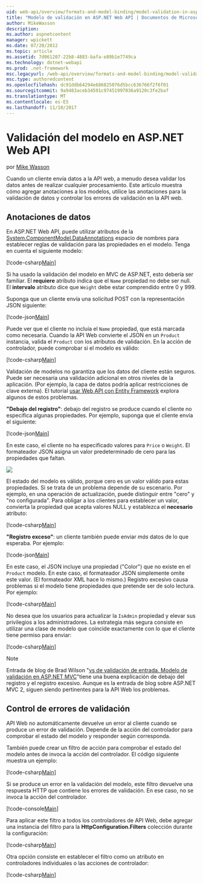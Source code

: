 ```yaml
---
uid: web-api/overview/formats-and-model-binding/model-validation-in-aspnet-web-api
title: "Modelo de validación en ASP.NET Web API | Documentos de Microsoft"
author: MikeWasson
description: 
ms.author: aspnetcontent
manager: wpickett
ms.date: 07/20/2012
ms.topic: article
ms.assetid: 7d061207-22b8-4883-bafa-e89b1e7749ca
ms.technology: dotnet-webapi
ms.prod: .net-framework
msc.legacyurl: /web-api/overview/formats-and-model-binding/model-validation-in-aspnet-web-api
msc.type: authoredcontent
ms.openlocfilehash: dc91ddb64294e686825076d5bcc636766f2f6f01
ms.sourcegitcommit: 9a9483aceb34591c97451997036a9120c3fe2baf
ms.translationtype: MT
ms.contentlocale: es-ES
ms.lasthandoff: 11/10/2017
---
```

<a name="model-validation-in-aspnet-web-api"></a>Validación del modelo en ASP.NET Web API
====================
por [Mike Wasson](https://github.com/MikeWasson)

Cuando un cliente envía datos a la API web, a menudo desea validar los datos antes de realizar cualquier procesamiento. Este artículo muestra cómo agregar anotaciones a los modelos, utilice las anotaciones para la validación de datos y controlar los errores de validación en la API web.

## <a name="data-annotations"></a>Anotaciones de datos

En ASP.NET Web API, puede utilizar atributos de la [System.ComponentModel.DataAnnotations](https://msdn.microsoft.com/en-us/library/system.componentmodel.dataannotations.aspx) espacio de nombres para establecer reglas de validación para las propiedades en el modelo. Tenga en cuenta el siguiente modelo:

[!code-csharp[Main](model-validation-in-aspnet-web-api/samples/sample1.cs)]

Si ha usado la validación del modelo en MVC de ASP.NET, esto debería ser familiar. El **requiere** atributo indica que el `Name` propiedad no debe ser null. El **intervalo** atributo dice que `Weight` debe estar comprendido entre 0 y 999.

Suponga que un cliente envía una solicitud POST con la representación JSON siguiente:

[!code-json[Main](model-validation-in-aspnet-web-api/samples/sample2.json)]

Puede ver que el cliente no incluía el `Name` propiedad, que está marcada como necesaria. Cuando la API Web convierte el JSON en un `Product` instancia, valida el `Product` con los atributos de validación. En la acción de controlador, puede comprobar si el modelo es válido:

[!code-csharp[Main](model-validation-in-aspnet-web-api/samples/sample3.cs)]

Validación de modelos no garantiza que los datos del cliente están seguros. Puede ser necesaria una validación adicional en otros niveles de la aplicación. (Por ejemplo, la capa de datos podría aplicar restricciones de clave externa). El tutorial [usar Web API con Entity Framework](../data/using-web-api-with-entity-framework/part-1.md) explora algunos de estos problemas.

**"Debajo del registro"**: debajo del registro se produce cuando el cliente no especifica algunas propiedades. Por ejemplo, suponga que el cliente envía el siguiente:

[!code-json[Main](model-validation-in-aspnet-web-api/samples/sample4.json)]

En este caso, el cliente no ha especificado valores para `Price` o `Weight`. El formateador JSON asigna un valor predeterminado de cero para las propiedades que faltan.

![](model-validation-in-aspnet-web-api/_static/image1.png)

El estado del modelo es válido, porque cero es un valor válido para estas propiedades. Si se trata de un problema depende de su escenario. Por ejemplo, en una operación de actualización, puede distinguir entre "cero" y "no configurada". Para obligar a los clientes para establecer un valor, convierta la propiedad que acepta valores NULL y establezca el **necesario** atributo:

[!code-csharp[Main](model-validation-in-aspnet-web-api/samples/sample5.cs?highlight=1-2)]

**"Registro exceso"**: un cliente también puede enviar *más* datos de lo que esperaba. Por ejemplo:

[!code-json[Main](model-validation-in-aspnet-web-api/samples/sample6.json)]

En este caso, el JSON incluye una propiedad ("Color") que no existe en el `Product` modelo. En este caso, el formateador JSON simplemente omite este valor. (El formateador XML hace lo mismo.) Registro excesivo causa problemas si el modelo tiene propiedades que pretende ser de solo lectura. Por ejemplo:

[!code-csharp[Main](model-validation-in-aspnet-web-api/samples/sample7.cs)]

No desea que los usuarios para actualizar la `IsAdmin` propiedad y elevar sus privilegios a los administradores. La estrategia más segura consiste en utilizar una clase de modelo que coincide exactamente con lo que el cliente tiene permiso para enviar:

[!code-csharp[Main](model-validation-in-aspnet-web-api/samples/sample8.cs)]

> [!NOTE]
> Entrada de blog de Brad Wilson "[vs de validación de entrada. Modelo de validación en ASP.NET MVC](http://bradwilson.typepad.com/blog/2010/01/input-validation-vs-model-validation-in-aspnet-mvc.html)"tiene una buena explicación de debajo del registro y el registro excesivo. Aunque es la entrada de blog sobre ASP.NET MVC 2, siguen siendo pertinentes para la API Web los problemas.


## <a name="handling-validation-errors"></a>Control de errores de validación

API Web no automáticamente devuelve un error al cliente cuando se produce un error de validación. Depende de la acción del controlador para comprobar el estado del modelo y responder según corresponda.

También puede crear un filtro de acción para comprobar el estado del modelo antes de invoca la acción del controlador. El código siguiente muestra un ejemplo:

[!code-csharp[Main](model-validation-in-aspnet-web-api/samples/sample9.cs)]

Si se produce un error en la validación del modelo, este filtro devuelve una respuesta HTTP que contiene los errores de validación. En ese caso, no se invoca la acción del controlador.

[!code-console[Main](model-validation-in-aspnet-web-api/samples/sample10.cmd)]

Para aplicar este filtro a todos los controladores de API Web, debe agregar una instancia del filtro para la **HttpConfiguration.Filters** colección durante la configuración:

[!code-csharp[Main](model-validation-in-aspnet-web-api/samples/sample11.cs)]

Otra opción consiste en establecer el filtro como un atributo en controladores individuales o las acciones de controlador:

[!code-csharp[Main](model-validation-in-aspnet-web-api/samples/sample12.cs)]

